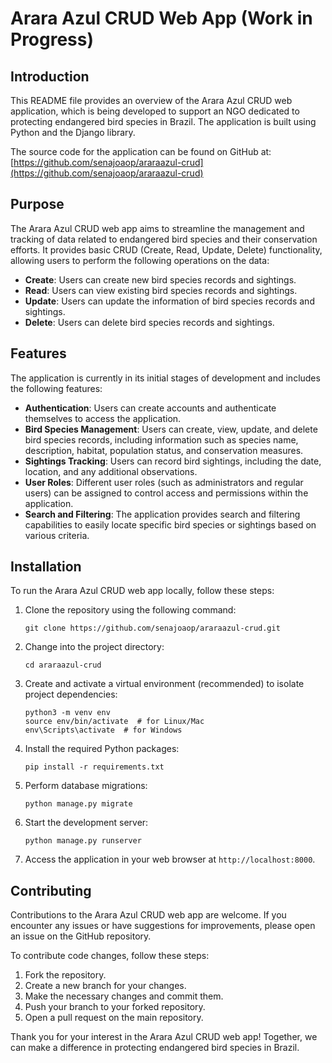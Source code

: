 # Arara Azul CRUD Web App (Work in Progress)

## Introduction

This README file provides an overview of the Arara Azul CRUD web application, which is being developed to support an NGO dedicated to protecting endangered bird species in Brazil. The application is built using Python and the Django library.

The source code for the application can be found on GitHub at: [https://github.com/senajoaop/araraazul-crud](https://github.com/senajoaop/araraazul-crud)

## Purpose

The Arara Azul CRUD web app aims to streamline the management and tracking of data related to endangered bird species and their conservation efforts. It provides basic CRUD (Create, Read, Update, Delete) functionality, allowing users to perform the following operations on the data:

- **Create**: Users can create new bird species records and sightings.
- **Read**: Users can view existing bird species records and sightings.
- **Update**: Users can update the information of bird species records and sightings.
- **Delete**: Users can delete bird species records and sightings.

## Features

The application is currently in its initial stages of development and includes the following features:

- **Authentication**: Users can create accounts and authenticate themselves to access the application.
- **Bird Species Management**: Users can create, view, update, and delete bird species records, including information such as species name, description, habitat, population status, and conservation measures.
- **Sightings Tracking**: Users can record bird sightings, including the date, location, and any additional observations.
- **User Roles**: Different user roles (such as administrators and regular users) can be assigned to control access and permissions within the application.
- **Search and Filtering**: The application provides search and filtering capabilities to easily locate specific bird species or sightings based on various criteria.

## Installation

To run the Arara Azul CRUD web app locally, follow these steps:

1. Clone the repository using the following command:

   ```
   git clone https://github.com/senajoaop/araraazul-crud.git
   ```

2. Change into the project directory:

   ```
   cd araraazul-crud
   ```

3. Create and activate a virtual environment (recommended) to isolate project dependencies:

   ```
   python3 -m venv env
   source env/bin/activate  # for Linux/Mac
   env\Scripts\activate  # for Windows
   ```

4. Install the required Python packages:

   ```
   pip install -r requirements.txt
   ```

5. Perform database migrations:

   ```
   python manage.py migrate
   ```

6. Start the development server:

   ```
   python manage.py runserver
   ```

7. Access the application in your web browser at `http://localhost:8000`.

## Contributing

Contributions to the Arara Azul CRUD web app are welcome. If you encounter any issues or have suggestions for improvements, please open an issue on the GitHub repository.

To contribute code changes, follow these steps:

1. Fork the repository.
2. Create a new branch for your changes.
3. Make the necessary changes and commit them.
4. Push your branch to your forked repository.
5. Open a pull request on the main repository.

Thank you for your interest in the Arara Azul CRUD web app! Together, we can make a difference in protecting endangered bird species in Brazil.
